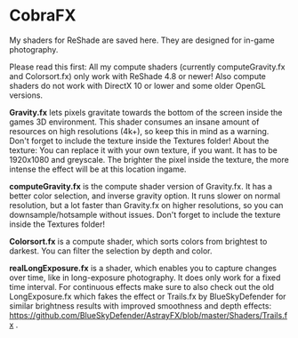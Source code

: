 # CobraFX
My shaders for ReShade are saved here. They are designed for in-game photography.

Please read this first: All my compute shaders (currently computeGravity.fx and Colorsort.fx) only work with ReShade 4.8 or newer!
Also compute shaders do not work with DirectX 10 or lower and some older OpenGL versions.


**Gravity.fx** lets pixels gravitate towards the bottom of the screen inside the games 3D environment. This shader consumes an insane amount of resources on high resolutions (4k+), so keep this in mind as a warning.
Don't forget to include the texture inside the Textures folder!
About the texture: You can replace it with your own texture, if you want. It has to be 1920x1080 and greyscale. The brighter the pixel inside the texture, the more intense the effect will be at this location ingame.

**computeGravity.fx** is the compute shader version of Gravity.fx. It has a better color selection, and inverse gravity option.
It runs slower on normal resolution, but a lot faster than Gravity.fx on higher resolutions, so you can downsample/hotsample without issues.
Don't forget to include the texture inside the Textures folder!


**Colorsort.fx** is a compute shader, which sorts colors from brightest to darkest. You can filter the selection by depth and color.


**realLongExposure.fx** is a shader, which enables you to capture changes over time, like in long-exposure photography. It does only work for a fixed time interval. For continuous effects make sure to also check out the old LongExposure.fx which fakes the effect or Trails.fx by BlueSkyDefender for similar brightness results with improved smoothness and depth effects: https://github.com/BlueSkyDefender/AstrayFX/blob/master/Shaders/Trails.fx .
